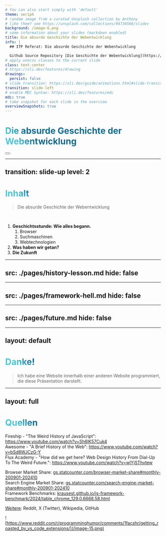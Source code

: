 ```yaml
---
# You can also start simply with 'default'
theme: seriph
# random image from a curated Unsplash collection by Anthony
# like them? see https://unsplash.com/collections/94734566/slidev
background: /image-6.png
# some information about your slides (markdown enabled)
title: Die absurde Geschichte der Webentwicklung
info: |
  ## ITP Referat: Die absurde Geschichte der Webentwicklung

  Github Source Repository [Die Geschichte der Webentwicklung](https://github.com/jonasfroeller/Die_Geschichte_der_Webentwicklung).
# apply unocss classes to the current slide
class: text-center
# https://sli.dev/features/drawing
drawings:
  persist: false
# slide transition: https://sli.dev/guide/animations.html#slide-transitions
transition: slide-left
# enable MDC Syntax: https://sli.dev/features/mdc
mdc: true
# take snapshot for each slide in the overview
overviewSnapshots: true
---
```


<style lang="postcss">
  h1 {
    @apply bg-slate-900 rounded-lg px-2 py-2;
  }
</style>

# Die absurde Geschichte der Webentwicklung

<div class="pt-12">
  <span @click="$slidev.nav.next" class="px-2 py-1 rounded cursor-pointer" hover="bg-white bg-opacity-10">
     <carbon:arrow-right class="inline"/>
  </span>
</div>

<div class="flex gap-2 m-6 abs-br">
  <button @click="$slidev.nav.openInEditor()" title="Open in Editor" class="text-xl slidev-icon-btn opacity-50 !border-none !hover:text-white">
    <carbon:edit />
  </button>
  <a href="https://github.com/slidevjs/slidev" target="_blank" alt="GitHub" title="Open in GitHub"
    class="text-xl slidev-icon-btn opacity-50 !border-none !hover:text-white">
    <carbon-logo-github />
  </a>
</div>

<!--
# Die absurde Geschichte der Webentwicklung
-->

---
transition: slide-up
level: 2
---

# Inhalt

> Die absurde Geschichte der Webentwicklung

<br>

1. **Geschichtsstunde: Wie alles begann.**
   1. Browser
   2. Suchmaschinen
   3. Webtechnologien
2. **Was haben wir getan?**
3. **Die Zukunft**

<style>
h1 {
  background-color: #2B90B6;
  background-image: linear-gradient(45deg, #4EC5D4 10%, #146b8c 20%);
  background-size: 100%;
  -webkit-background-clip: text;
  -moz-background-clip: text;
  -webkit-text-fill-color: transparent;
  -moz-text-fill-color: transparent;
}
</style>

<!--
# Inhalt

> Die absurde Geschichte der Webentwicklung

1. **Geschichtsstunde: Wie alles begann.**
   1. Browser
   2. Suchmaschinen
   3. Webtechnologien- und Standards: HTML5, CSS3, ES6
2. **Was haben wir getan? - Das Framework Massacre. (State of Frontend)**
3. **Die Zukunft** - Back to the roots? Haben wir einen vollen 360 gemacht?
-->

---
src: ./pages/history-lesson.md
hide: false
---

---
src: ./pages/framework-hell.md
hide: false
---

---
src: ./pages/future.md
hide: false
---

---
layout: default
---

# Danke!

> Ich habe eine Website innerhalb einer anderen Website programmiert, die diese Präsentation darstellt. <mdi-emoji-neutral />

<center>
  <PoweredBySlidev mt-10 />
</center>

<!-- <Toc minDepth="1" maxDepth="1"></Toc> -->

<!--
# Danke!
-->

---
layout: full
---

# Quellen

Fireship - "The Weird History of JavaScript": https://www.youtube.com/watch?v=Sh6lK57Cuk4  
Awesome - "A Brief History of the Web": https://www.youtube.com/watch?v=bSd8WJCzG-Y  
Flux Academy - "How did we get here? Web Design History From Dial-Up To The Weird Future.": https://www.youtube.com/watch?v=wlYjSThvtew

Browser Market Share: [gs.statcounter.com/browser-market-share#monthly-200901-202410](https://gs.statcounter.com/browser-market-share#monthly-200901-202410)  
Search Engine Market Share: [gs.statcounter.com/search-engine-market-share#monthly-200901-202410](https://gs.statcounter.com/search-engine-market-share#monthly-200901-202410)  
Framework Benchmarks: [krausest.github.io/js-framework-benchmark/2024/table_chrome_129.0.6668.58.html](https://krausest.github.io/js-framework-benchmark/2024/table_chrome_130.0.6723.58.html)  

[Weitere](https://github.com/jonasfroeller/Die_Geschichte_der_Webentwicklung/blob/main/Referat.md#quellen): Reddit, X (Twitter), Wikipedia, GitHub

![https://www.reddit.com/r/programminghumor/comments/1facshr/getting_roasted_by_vs_code_extensions/](/image-15.png)

<!--
# Quellen
-->
